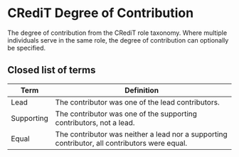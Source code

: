 # CRediT Degree of Contribution  

The degree of contribution from the CRediT role taxonomy.
Where multiple individuals serve in the same role, the degree of contribution can optionally be specified. 

## Closed list of terms

| Term | Definition | 
| --- | --- | 
| Lead | The contributor was one of the lead contributors.| 
| Supporting | The contributor was one of the supporting contributors, not a lead.|
| Equal |The contributor was neither a lead nor a supporting contributor, all contributors were equal.|	
